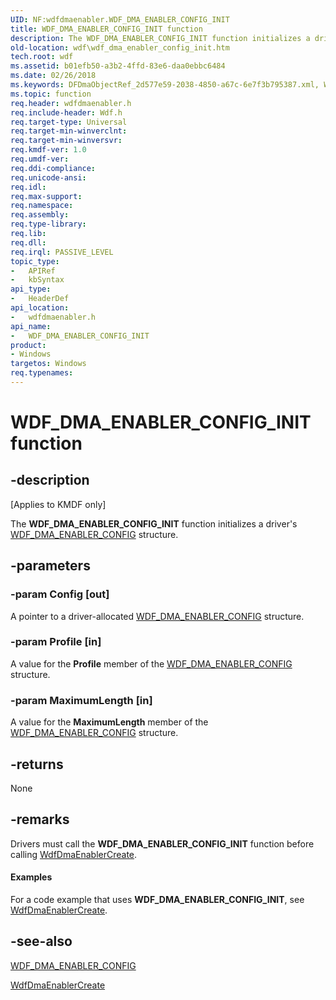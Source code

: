 ```yaml
---
UID: NF:wdfdmaenabler.WDF_DMA_ENABLER_CONFIG_INIT
title: WDF_DMA_ENABLER_CONFIG_INIT function
description: The WDF_DMA_ENABLER_CONFIG_INIT function initializes a driver's WDF_DMA_ENABLER_CONFIG structure.
old-location: wdf\wdf_dma_enabler_config_init.htm
tech.root: wdf
ms.assetid: b01efb50-a3b2-4ffd-83e6-daa0ebbc6484
ms.date: 02/26/2018
ms.keywords: DFDmaObjectRef_2d577e59-2038-4850-a67c-6e7f3b795387.xml, WDF_DMA_ENABLER_CONFIG_INIT, WDF_DMA_ENABLER_CONFIG_INIT function, kmdf.wdf_dma_enabler_config_init, wdf.wdf_dma_enabler_config_init, wdfdmaenabler/WDF_DMA_ENABLER_CONFIG_INIT
ms.topic: function
req.header: wdfdmaenabler.h
req.include-header: Wdf.h
req.target-type: Universal
req.target-min-winverclnt: 
req.target-min-winversvr: 
req.kmdf-ver: 1.0
req.umdf-ver: 
req.ddi-compliance: 
req.unicode-ansi: 
req.idl: 
req.max-support: 
req.namespace: 
req.assembly: 
req.type-library: 
req.lib: 
req.dll: 
req.irql: PASSIVE_LEVEL
topic_type:
-	APIRef
-	kbSyntax
api_type:
-	HeaderDef
api_location:
-	wdfdmaenabler.h
api_name:
-	WDF_DMA_ENABLER_CONFIG_INIT
product:
- Windows
targetos: Windows
req.typenames: 
---
```


# WDF_DMA_ENABLER_CONFIG_INIT function


## -description


<p class="CCE_Message">[Applies to KMDF only]</p>

The <b>WDF_DMA_ENABLER_CONFIG_INIT</b> function initializes a driver's <a href="https://msdn.microsoft.com/library/windows/hardware/ff551290">WDF_DMA_ENABLER_CONFIG</a> structure.


## -parameters




### -param Config [out]

A pointer to a driver-allocated <a href="https://msdn.microsoft.com/library/windows/hardware/ff551290">WDF_DMA_ENABLER_CONFIG</a> structure.


### -param Profile [in]

A value for the <b>Profile</b> member of the <a href="https://msdn.microsoft.com/library/windows/hardware/ff551290">WDF_DMA_ENABLER_CONFIG</a> structure.


### -param MaximumLength [in]

A value for the <b>MaximumLength</b> member of the <a href="https://msdn.microsoft.com/library/windows/hardware/ff551290">WDF_DMA_ENABLER_CONFIG</a> structure.


## -returns



None




## -remarks



Drivers must call the <b>WDF_DMA_ENABLER_CONFIG_INIT</b> function before calling <a href="https://msdn.microsoft.com/library/windows/hardware/ff546983">WdfDmaEnablerCreate</a>. 


#### Examples

For a code example that uses <b>WDF_DMA_ENABLER_CONFIG_INIT</b>, see <a href="https://msdn.microsoft.com/library/windows/hardware/ff546983">WdfDmaEnablerCreate</a>.

<div class="code"></div>



## -see-also




<a href="https://msdn.microsoft.com/library/windows/hardware/ff551290">WDF_DMA_ENABLER_CONFIG</a>



<a href="https://msdn.microsoft.com/library/windows/hardware/ff546983">WdfDmaEnablerCreate</a>
 

 

